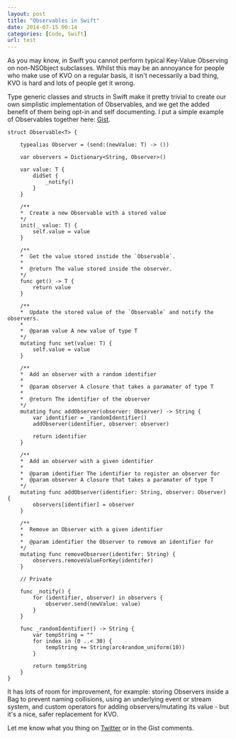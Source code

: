 ```yaml
---
layout: post
title: "Observables in Swift"
date: 2014-07-15 00:14
categories: [Code, Swift]
url: test
---
```


As you may know, in Swift you cannot perform typical Key-Value Observing on non-NSObject subclasses. Whilst this may be an annoyance for people who make use of KVO on a regular basis, it isn't necessarily a bad thing, KVO is hard and lots of people get it wrong.

Type generic classes and structs in Swift make it pretty trivial to create our own simplistic implementation of Observables, and we get the added benefit of them being opt-in and self documenting. I put a simple example of Observables together here: [Gist](https://gist.github.com/DanielTomlinson/c250f4ce99a2bbb647cb).

    struct Observable<T> {
        
        typealias Observer = (send:(newValue: T) -> ())
        
        var observers = Dictionary<String, Observer>()
        
        var value: T {
            didSet {
                _notify()
            }
        }
        
        /**
        *  Create a new Observable with a stored value
        */
        init(_ value: T) {
            self.value = value
        }
        
        /**
        *  Get the value stored instide the `Observable`.
        *
        *  @return The value stored inside the observer.
        */
        func get() -> T {
            return value
        }
        
        /**
        *  Update the stored value of the `Observable` and notify the observers.
        *
        *  @param value A new value of type T
        */
        mutating func set(value: T) {
            self.value = value
        }
     
        /**
        *  Add an observer with a random identifier
        *
        *  @param observer A closure that takes a paramater of type T
        *
        *  @return The identifier of the observer
        */
        mutating func addObserver(observer: Observer) -> String {
            var identifier = _randomIdentifier()
            addObserver(identifier, observer: observer)
            
            return identifier
        }
        
        /**
        *  Add an observer with a given identifier
        *
        *  @param identifier The identifier to register an observer for
        *  @param observer A closure that takes a paramater of type T
        */
        mutating func addObserver(identifier: String, observer: Observer) {
            observers[identifier] = observer
        }
        
        /**
        *  Remove an Observer with a given identifier
        *
        *  @param identifier the Observer to remove an identifier for
        */
        mutating func removeObserver(identifer: String) {
            observers.removeValueForKey(identifer)
        }
        
        // Private
        
        func _notify() {
            for (identifier, observer) in observers {
                observer.send(newValue: value)
            }
        }
        
        func _randomIdentifier() -> String {
            var tempString = ""
            for index in (0 ..< 30) {
                tempString += String(arc4random_uniform(10))
            }
            
            return tempString
        }
    }

It has lots of room for improvement, for example: storing Observers inside a Bag to prevent naming collisions, using an underlying event or stream system, and custom operators for adding observers/mutating its value - but it's a nice, safer replacement for KVO.


Let me know what you thing on [Twitter](http://twitter.com/DanToml) or in the Gist comments.